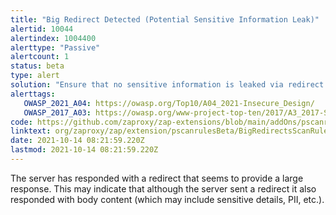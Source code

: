 ```yaml
---
title: "Big Redirect Detected (Potential Sensitive Information Leak)"
alertid: 10044
alertindex: 1004400
alerttype: "Passive"
alertcount: 1
status: beta
type: alert
solution: "Ensure that no sensitive information is leaked via redirect responses. Redirect responses should have almost no content."
alerttags: 
   OWASP_2021_A04: https://owasp.org/Top10/A04_2021-Insecure_Design/
   OWASP_2017_A03: https://owasp.org/www-project-top-ten/2017/A3_2017-Sensitive_Data_Exposure.html
code: https://github.com/zaproxy/zap-extensions/blob/main/addOns/pscanrulesBeta/src/main/java/org/zaproxy/zap/extension/pscanrulesBeta/BigRedirectsScanRule.java
linktext: org/zaproxy/zap/extension/pscanrulesBeta/BigRedirectsScanRule.java
date: 2021-10-14 08:21:59.220Z
lastmod: 2021-10-14 08:21:59.220Z
---
```

The server has responded with a redirect that seems to provide a large response. This may indicate that although the server sent a redirect it also responded with body content (which may include sensitive details, PII, etc.).
